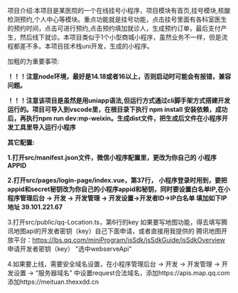    项目介绍:本项目是某医院的一个在线挂号小程序，项目模块有首页,挂号模块,核酸检测预约,个人中心等模块。重点功能就是挂号功能，点击挂号里面有各科室医生的预约时间，点击可进行预约,点击预约填加就诊人，生成预约订单，最后支付产生，然后线下就诊。本项目类似于1个小型商城小程序，虽然业务不一样，但是流程都差不多。本项目技术栈uni开发，生成的小程序。

 加粗的为重要事项:

**！！！注意node环境，最好是14.18或者16以上，否则启动时可能会有报错，兼容问题。**

**！！！注意该项目是虽然是用uniapp语法,但运行方式通过cli脚手架方式搭建开发运行的。项目可导入到vscode里，在根目录下执行 npm install 安装依赖，成功后，再执行npm run dev:mp-weixin。生成dist文件，把生成后文件在小程序开发工具里导入运行小程序**

**其它配置:**

**1.打开src/manifest.json文件，微信小程序配置里，更改为你自己的**
**小程序APPID**

**2.打开src/pages/login-page/index.vue，第37行，**
**小程序登录时用到，要把appid和secret秘钥改为你自己的小程序appid和秘钥，同时要设置白名单IP,在小程序管理后台 -> 开发 -> 开发管理 -> 开发设置->开发者ID->IP白名单  填加如下IP地址 39.101.221.67**

3.打开src/public/qq-Location.ts，第6行的key
如果要写地图功能，得去填写腾讯地图api的开发者密钥（key）自己下面申请，或者直接用我提供的
腾讯地图开放平台：https://lbs.qq.com/miniProgram/jsSdk/jsSdkGuide/jsSdkOverview
申请开发者密钥（key） "选中webserveApi"

4.如果要上线，需要安全域名设置，在小程序管理后台 -> 开发 -> 开发管理 -> 开发设置 -> “服务器域名” 中设置request合法域名，添加https://apis.map.qq.com
添加https://meituan.thexxdd.cn





